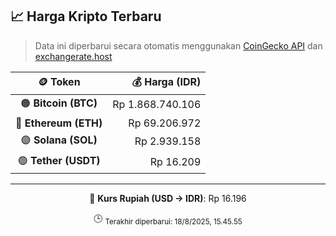 

<!-- HARGA_KRIPTO -->
## 📈 Harga Kripto Terbaru

> Data ini diperbarui secara otomatis menggunakan [CoinGecko API](https://www.coingecko.com/) dan [exchangerate.host](https://exchangerate.host/)

<div align="center">

| 🪙 Token | 💰 Harga (IDR) |
|:------:|---------------:|
| 🟠 **Bitcoin (BTC)**   | Rp 1.868.740.106 |
| 🔵 **Ethereum (ETH)**  | Rp 69.206.972 |
| 🟣 **Solana (SOL)**    | Rp 2.939.158 |
| 🟢 **Tether (USDT)**   | Rp 16.209 |

---

💱 **Kurs Rupiah (USD → IDR)**: Rp 16.196

🕒 <sub>Terakhir diperbarui: 18/8/2025, 15.45.55</sub>

</div>
<!-- /HARGA_KRIPTO -->